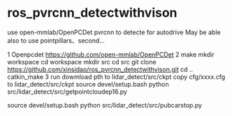 # ros_pvrcnn_detectwithvison
use open-mmlab/OpenPCDet pvrcnn to detecte for autodrive
May be able also to use pointpillars、second...

1 Openpcdet
https://github.com/open-mmlab/OpenPCDet
2 make
mkdir workspace
cd workspace
mkdir src
cd src
git clone https://github.com/xinsidao/ros_pvrcnn_detectwithvison.git
cd ..
catkin_make
3 run
dowmload pth to lidar_detect/src/ckpt
copy cfg/xxxx.cfg to lidar_detect/src/ckpt
source devel/setup.bash
python src/lidar_detect/src/getpointcloudep16.py

source devel/setup.bash
python src/lidar_detect/src/pubcarstop.py

